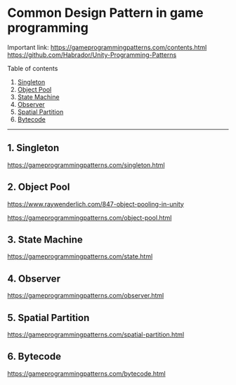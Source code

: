 # Common Design Pattern in game programming

Important link: https://gameprogrammingpatterns.com/contents.html
https://github.com/Habrador/Unity-Programming-Patterns


Table of contents

1. [Singleton](#1-Singleton)
2. [Object Pool](#2-Object%20Pool)
3. [State Machine](#3-State%20Machine)
4. [Observer](#4-Observer)
5. [Spatial Partition](#5-Spatial%20Partition)
6. [Bytecode](#6-Bytecode)

---

## 1. Singleton
https://gameprogrammingpatterns.com/singleton.html

## 2. Object Pool
https://www.raywenderlich.com/847-object-pooling-in-unity

https://gameprogrammingpatterns.com/object-pool.html

## 3. State Machine
https://gameprogrammingpatterns.com/state.html

## 4. Observer
https://gameprogrammingpatterns.com/observer.html

## 5. Spatial Partition
https://gameprogrammingpatterns.com/spatial-partition.html

## 6. Bytecode
https://gameprogrammingpatterns.com/bytecode.html

